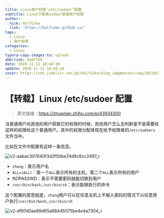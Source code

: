```yaml
---
title: Linux用户权限'/etc/sudoer'配置
subtitle: Linux下使用sudoer管理用户权限
author:
  nick: HalfCoke
  link: 'https://halfcoke.github.io/'
tags:
  - Linux
  - 用户权限
categories:
  - Linux
typora-copy-images-to: upload
abbrlink: 4adf7b4
date: 2020-11-11 18:44:10
update: 2020-11-11 18:44:10
cover: https://cdn.jsdelivr.net/gh/HalfCoke/blog_img@master/img/202203310134262.jpeg
---
```


# 【转载】Linux /etc/sudoer 配置

> 原文链接：https://zhuanlan.zhihu.com/p/43934300

当普通用户向其他的用户获取它的权限的时候，其他用户怎么去判断是不是需要给这样的权限给这个普通用户。其中的权限分配体现在给予权限者的`/etc/sudoers`文件当中。

比如在文件中配置有这样一条信息。

![v2-aabac307640f3d2f50be74d9c6cc2497_r](https://cdn.jsdelivr.net/gh/HalfCoke/blog_img@master/img/202203310135159.png)

- `zhang`：表示用户名
- `ALL=(ALL)`：第一个`ALL`表示所有的主机，第二个`ALL`表示所有的用户
- NOPASSWD：表示不需要密码就能切换到用户
- `/usr/bin/bash,/usr/bin/sh`：表示能够执行的命令

这个配置的意思就是，`zhang`用户可以在任意主机上不输入密码的情况下以任意用户执行`/usr/bin/bash,/usr/bin/sh`

![v2-df97d0ae89d65a68445075be4e4a7304_r](https://gitee.com/halfcoke/blog_img/raw/master/img/v2-df97d0ae89d65a68445075be4e4a7304_r.jpg)